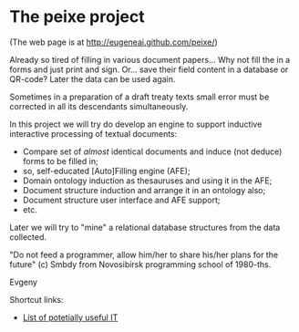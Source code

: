 The peixe project
=================

(The web page is at http://eugeneai.github.com/peixe/)

Already so tired of filling in various document papers... Why not fill the in a forms and just print and sign. Or... save their field content in a database or QR-code? Later the data can be used again.

Sometimes in a preparation of a draft treaty texts small error must be corrected in all its descendants simultaneously.

In this project we will try do develop an engine to support inductive interactive processing of textual documents:
 * Compare set of *almost* identical documents and induce (not deduce) forms to be filled in;
 * so, self-educated [Auto]Filling engine (AFE);
 * Domain ontology induction as thesauruses and using it in the AFE;
 * Document structure induction and arrange it in an ontology also;
 * Document structure user interface and AFE support;
 * etc.

Later we will try to "mine" a relational database structures from the data collected.

"Do not feed a programmer, allow him/her to share his/her plans for the future" (c) Smbdy from Novosibirsk programming school of 1980-ths.

Evgeny

Shortcut links:
 * [List of potetially useful IT](https://github.com/eugeneai/peixe/blob/master/collection/LIBS.md)
